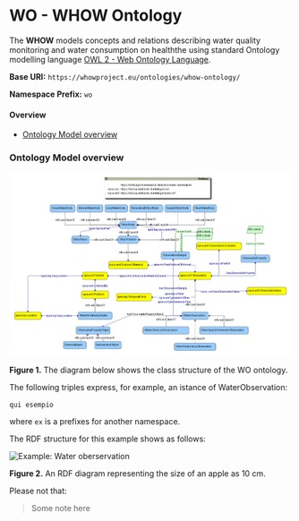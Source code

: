# WO - WHOW Ontology

The **WHOW** models concepts and relations describing water quality monitoring and water consumption on healththe using standard Ontology modelling language [OWL 2 - Web Ontology Language](https://www.w3.org/TR/owl2-overview/).

**Base URI:** `https://whowproject.eu/ontologies/whow-ontology/`

**Namespace Prefix:** `wo`


#### Overview

* [Ontology Model overview](#model-overview)


### <a name="model-overview"></a>Ontology Model overview

![OverallWHOWModelDiagram](images/OverallWHOWModelDiagram.png)

**Figure 1.** The diagram below shows the class structure of the WO ontology. 

The following triples express, for example, an istance of WaterObservation:

```turtle
qui esempio
```

where `ex` is a prefixes for another namespace.

The RDF structure for this example shows as follows:

![Example: Water oberservation](images/WaterObservationINstanceGraph.png)

**Figure 2.** An RDF diagram representing the size of an apple as 10 cm.

Please not that:

> Some note here

